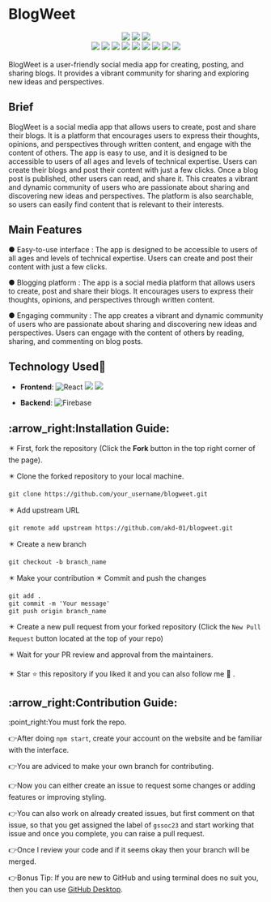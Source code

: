 # BlogWeet

<div align="center">
<img src="https://forthebadge.com/images/badges/built-with-love.svg" />
<img src="https://forthebadge.com/images/badges/uses-brains.svg" />
<img src="https://forthebadge.com/images/badges/powered-by-responsibility.svg" />
  <br>
  <img src="https://img.shields.io/github/repo-size/AKD-01/blogweet?style=for-the-badge" />
  <img src="https://img.shields.io/github/issues/AKD-01/blogweet?style=for-the-badge" />
  <img src="https://img.shields.io/github/issues-closed-raw/AKD-01/blogweet?style=for-the-badge" />
  
  <img src="https://img.shields.io/github/forks/AKD-01/blogweet?style=for-the-badge" />
  <img src="https://img.shields.io/github/issues-pr/AKD-01/blogweet?style=for-the-badge" />
  <img src="https://img.shields.io/github/issues-pr-closed-raw/AKD-01/blogweet?style=for-the-badge" />
  <img src="https://img.shields.io/github/stars/AKD-01/blogweet?style=for-the-badge" />
  <img src="https://img.shields.io/github/contributors/AKD-01/blogweet?style=for-the-badge" />
  <img src="https://img.shields.io/github/last-commit/AKD-01/blogweet?style=for-the-badge" />
  
  </div>
<br>
BlogWeet is a user-friendly social media app for creating, posting, and sharing blogs. It provides a vibrant community for sharing and exploring new ideas and perspectives.


## Brief
BlogWeet is a social media app that allows users to create, post and share their blogs. It is a platform that encourages users to express their thoughts, opinions, and perspectives through written content, and engage with the content of others. The app is easy to use, and it is designed to be accessible to users of all ages and levels of technical expertise. Users can create their blogs and post their content with just a few clicks.
Once a blog post is published, other users can read, and share it. This creates a vibrant and dynamic community of users who are passionate about sharing and discovering new ideas and perspectives. The platform is also searchable, so users can easily find content that is relevant to their interests.


## Main Features
● Easy-to-use interface :
The app is designed to be accessible to users of all ages and levels of technical expertise. Users can create and post their content with just a few clicks.

● Blogging platform :
The app is a social media platform that allows users to create, post and share their blogs. It encourages users to express their thoughts, opinions, and perspectives through written content.

● Engaging community :
The app creates a vibrant and dynamic community of users who are passionate about sharing and discovering new ideas and perspectives. Users can engage with the content of others by reading, sharing, and commenting on blog posts.

## Technology Used🚀
- **Frontend**:  ![React](https://img.shields.io/badge/react-%2320232a.svg?style=for-the-badge&logo=react&logoColor=%2361DAFB) <img src="https://img.shields.io/badge/css3%20-%231572B6.svg?&style=for-the-badge&logo=css3&logoColor=white"/> <img src="https://img.shields.io/badge/javascript%20-%23323330.svg?&style=for-the-badge&logo=javascript&logoColor=%23F7DF1E"/>
	
- **Backend**:   ![Firebase](https://img.shields.io/badge/Firebase-039BE5?style=for-the-badge&logo=Firebase&logoColor=white)


<h2>:arrow_right:Installation Guide:</h2>
✴️ First, fork the repository (Click the <b><b>Fork</b></b> button in the top right corner of the page).

✴️ Clone the forked repository to your local machine.

```markdown
git clone https://github.com/your_username/blogweet.git
```

✴️ Add upstream URL 
```markdown
git remote add upstream https://github.com/akd-01/blogweet.git
```

✴️ Create a new branch

```markdown
git checkout -b branch_name
```

✴️ Make your contribution
✴️ Commit and push the changes

```markdown
git add .
git commit -m 'Your message'
git push origin branch_name
```

✴️ Create a new pull request from your forked repository (Click the `New Pull Request` button located at the top of your repo)

✴️ Wait for your PR review and approval from the maintainers.

✴️ Star ⭐ this repository if you liked it and you can also follow me 👀 .


<h2>:arrow_right:Contribution Guide:</h2>
:point_right:You must fork the repo.      

:point_right:After doing `npm start`, create your account on the website and be familiar with the interface.   

:point_right:You are adviced to make your own branch for contributing.     

:point_right:Now you can either create an issue to request some changes or adding features or improving styling.   

:point_right:You can also work on already created issues, but first comment on that issue, so that you get assigned the label of `gssoc23` and start working that issue and once you complete, you can raise a pull request.     

:point_right:Once I review your code and if it seems okay then your branch will be merged.   

:point_right:Bonus Tip: If you are new to GitHub and using terminal does no suit you, then you can use <a href="https://desktop.github.com/">GitHub Desktop</a>. 




